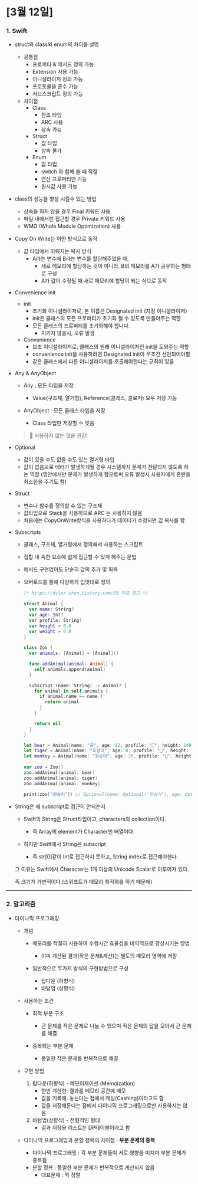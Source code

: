 # [3월 12일]

### 1. Swift

- struct와 class와 enum의 차이를 설명
  - 공통점
    - 프로퍼티 & 메서드 정의 가능
    - Extension 사용 가능
    - 이니셜라이저 정의 가능
    - 프로토콜을 준수 가능
    - 서브스크립트 정의 가능
  - 차이점
    - Class
      - 참조 타입
      - ARC 사용
      - 상속 가능
    - Struct
      - 값 타입
      - 상속 불가
    - Enum
      - 값 타입
      - switch 와 함께 쓸 때 적절
      - 연산 프로퍼티만 가능
      - 원시값 사용 가능



- class의 성능을 향상 시킬수 있는 방법
  - 상속을 하지 않을 경우 Final 키워드 사용
  - 파일 내에서만 접근할 경우 Private 키워드 사용
  - WMO (Whole Module Optimization) 사용



- Copy On Write는 어떤 방식으로 동작
  - 값 타입에서 이뤄지는 복사 방식
    - A라는 변수에 B라는 변수를 할당해주었을 때,
      - 새로 메모리에 할당하는 것이 아니라, B의 메모리를 A가 공유하는 형태로 구성
      - A가 값이 수정될 때 새로 메모리에 할당이 되는 식으로 동작



- Convenience init
  - init
    - 초기화 이니셜라이저로, 본 이름은 Designated init (지정 이니셜라이저)
    - init은 클래스의 모든 프로퍼티가 초기화 될 수 있도록 만들어주는 역할
    - 모든 클래스의 프로퍼티를 초기화해야 합니다. 
      - 지키지 않을시, 오류 발생
  - Convenience
    - 보조 이니셜라이저로, 클래스의 원래 이니셜라이저인 init을 도와주는 역할
    - convenience init을 사용하려면 Designated init이 무조건 선언되어야함
    - 같은 클래스에서 다른 이니셜라이저를 호출해야한다는 규칙이 있음



- Any & AnyObject

  - Any : 모든 타입을 저장
    - Value(구조체, 열거형), Reference(클래스, 클로저) 모두 저장 가능

  - AnyObject : 모든 클래스 타입을 저장
    - Class 타입만 저장할 수 잇음

  > 📝 사용하지 않는 것을 권장!



- Optional
  - 값이 있을 수도 없을 수도 있는 열거형 타입
  - 값이 없음으로 에러가 발생하게될 경우 시스템까지 문제가 전달되지 않도록 하는 역할
    (앱안에서만 문제가 발생하게 함으로써 오류 발생시 사용자에게 혼란을 최소한을 주기도 함)



- Struct
  - 변수나 함수를 정의할 수 있는 구조체
  - 값타입으로 Stack을 사용하므로 ARC 는 사용하지 않음
  - 처음에는 CopyOnWrite방식을 사용하다가 데이터가 수정되면 값 복사를 함



- Subscripts

  - 클래스, 구조체, 열거형에서 정의해서 사용하는 스크립트

  - 집합 내 속한 요소에 쉽게 접근할 수 있게 해주는 문법

  - 메서드 구현없이도 단순히 값의 추가 및 획득

  - 오버로드를 통해 다양하게 입맛대로 정의

    ```swift
    /* https://dvlpr-chan.tistory.com/35 자료 참고 */
    
    struct Animal {
      var name: String?
      var age: Int?
      var profile: String?
      var height = 0.0
      var weight = 0.0
    }
     
    class Zoo {
      var animals: [Animal] = [Animal]()
    
      func addAnimal(animal: Animal) {
        self.animals.append(animal)
      }
    
      subscript (name: String) -> Animal? {
        for animal in self.animals {
          if animal.name == name {
            return animal
          }
        }
    
        return nil
      }
    }
    
    let bear = Animal(name: "곰", age: 12, profile: "🐻", height: 140, weight: 200)
    let tiger = Animal(name: "호랑이", age: 8, profile: "🐯", height: 120, weight: 90)
    let monkey = Animal(name: "원숭이", age: 20, profile: "🙉", height: 120, weight: 90)
     
    var zoo = Zoo()
    zoo.addAnimal(animal: bear)
    zoo.addAnimal(animal: tiger)
    zoo.addAnimal(animal: monkey)
     
    print(zoo["원숭이"]) // Optional(name: Optional("원숭이"), age: Optional(20), profile: Optional("🙉"), height: 120.0, weight: 90.0)
    ```

    

- String은 왜 subscript로 접근이 안되는지

  - Swift의 String은 Struct타입이고, characters의 collection이다. 
    - 즉 Array<Element>의 element가 Character인 배열이다.

  - 하지만 Swift에서 String은 subscript
    - 즉 str[0]같이 Int로 접근하지 못하고, String.index로 접근해야한다.

  그 이유는 Swift에서 Character는 1개 이상의 Unicode Scalar로 이루어져 있다. 

  즉 크기가 가변적이다.(스위프트가 메모리 최적화를 하기 때문에)



***

### 2. 알고리즘

- 다이나믹 프로그래밍
  
  - 개념
    - 메모리를 적절히 사용하여 수행시간 효율성을 비약적으로 향상시키는 방법
      - 이미 계산된 결과(작은 문제&계산)는 별도의 메모리 영역에 저장
  
    - 일반적으로 두가지 방식의 구현방법으로 구성
      - 탑다운 (하향식)
      - 바텀업 (상향식)
  
  - 사용하는 조건
    - 최적 부분 구조
      - 큰 문제를 작은 문제로 나눌 수 있으며 작은 문제의 답을 모아서 큰 문제를 해결
  
    - 중복되는 부분 문제
      - 동일한 작은 문제를 반복적으로 해결
  
  - 구현 방법
    1. 탑다운(하향식) - 메모이제이션 (Memoization)
       - 한번 계산한. 결과를 메모리 공간에 메모
       - 값을 기록해. 놓는다는 점에서 캐싱(Cashing)이라고도 함
       - 값을 저장해둔다는 점에서 다이나믹 프로그래밍으로만 사용하지는 않음
    2. 바텀업(상향식) - 전형적인 형태
       - 결과 저장용 리스트는 DP테이블이라고 함
  
  - 다이나믹 프로그래밍과 분할 정복의 차이점 : **부분 문제의 중복**
    - 다이나믹 프로그래밍 : 각 부분 문제들이 서로 영향을 미치며 부분 문제가 중복됨
    - 분할 정복 : 동일한 부분 문제가 반복적으로 계산되지 않음
      - 대표문제 : 퀵 정렬
